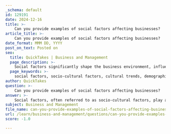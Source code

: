 ```yaml
---
_schema: default
id: 129191
date: 2024-12-16
title: >-
    Can you provide examples of social factors affecting businesses?
article_title: >-
    Can you provide examples of social factors affecting businesses?
date_format: MMM DD, YYYY
post_on_text: Posted on
seo:
  title: QuickTakes | Business and Management
  page_description: >-
    Social factors significantly shape the business environment, influencing consumer behavior and market trends. This includes cultural trends, demographics, lifestyle changes, social media influence, family structure, education levels, health consciousness, and social class.
  page_keywords: >-
    social factors, socio-cultural factors, cultural trends, demographics, lifestyle changes, social media influence, family structure, education levels, health consciousness, social class, PESTLE analysis, consumer behavior, market dynamics
author: QuickTakes
question: >-
    Can you provide examples of social factors affecting businesses?
answer: >-
    Social factors, often referred to as socio-cultural factors, play a significant role in shaping the business environment and can greatly influence consumer behavior and market dynamics. Here are some examples of social factors that can affect businesses:\n\n1. **Cultural Trends**: Changes in societal values and norms can impact consumer preferences. For instance, a growing emphasis on sustainability and eco-friendliness can lead businesses to adopt greener practices and products to meet consumer demand.\n\n2. **Demographics**: The age, gender, income level, and education of a population can influence market trends. For example, an aging population may increase demand for healthcare services and products tailored to older adults.\n\n3. **Lifestyle Changes**: Shifts in lifestyle, such as the rise of remote work or increased health consciousness, can affect the types of products and services that are in demand. Businesses may need to adapt their offerings to align with these changes.\n\n4. **Social Media Influence**: The rise of digital platforms has transformed how consumers interact with brands. Businesses must consider the impact of social media, online reviews, and influencer culture on their brand reputation and marketing strategies.\n\n5. **Family Structure**: Changes in family dynamics, such as an increase in single-parent households or dual-income families, can influence purchasing decisions and the types of products that are marketed.\n\n6. **Education Levels**: The education level of a population can affect consumer understanding and acceptance of certain products, particularly those involving advanced technology. Businesses may need to tailor their marketing strategies accordingly.\n\n7. **Health Consciousness**: A growing awareness of health and wellness can lead to increased demand for organic foods, fitness products, and health-related services.\n\n8. **Social Class**: Different social classes often have varying purchasing habits and preferences. Understanding these distinctions can help businesses target their marketing efforts more effectively.\n\nBy analyzing these social factors through frameworks like PESTLE analysis, businesses can gain valuable insights into the societal trends and values that influence their operations and strategic planning. This understanding enables them to develop strategies that resonate with the expectations and preferences of their target market.
subject: Business and Management
file_name: can-you-provide-examples-of-social-factors-affecting-businesses.md
url: /learn/business-and-management/questions/can-you-provide-examples-of-social-factors-affecting-businesses
score: -1.0

---
```


&nbsp;